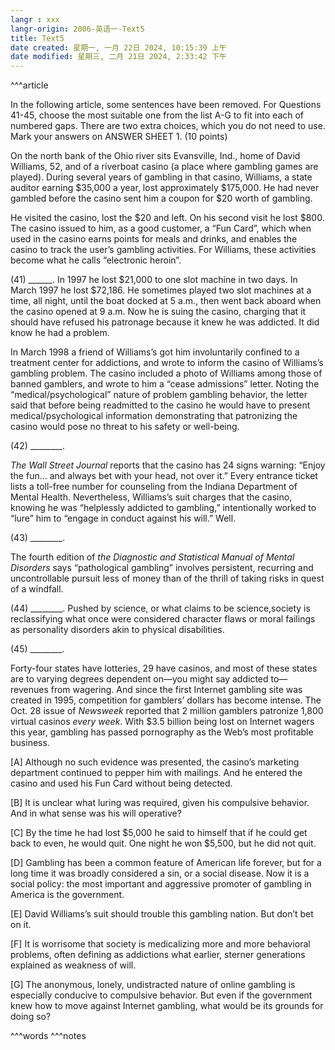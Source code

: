 ```yaml
---
langr : xxx
langr-origin: 2006-英语一-Text5
title: Text5
date created: 星期一, 一月 22日 2024, 10:15:39 上午
date modified: 星期三, 二月 21日 2024, 2:33:42 下午
---
```


^^^article

In the following article, some sentences have been removed. For Questions 41-45, choose the most suitable one from the list A-G to fit into each of numbered gaps. There are two extra choices, which you do not need to use. Mark your answers on ANSWER SHEET 1. (10 points)

On the north bank of the Ohio river sits Evansville, Ind., home of David Williams, 52, and of a riverboat casino (a place where gambling games are played). During several years of gambling in that casino, Williams, a state auditor earning $35,000 a year, lost approximately $175,000. He had never gambled before the casino sent him a coupon for $20 worth of gambling.

He visited the casino, lost the $20 and left. On his second visit he lost $800. The casino issued to him, as a good customer, a “Fun Card”, which when used in the casino earns points for meals and drinks, and enables the casino to track the user’s gambling activities. For Williams, these activities become what he calls “electronic heroin”.

(41) ______. In 1997 he lost $21,000 to one slot machine in two days. In March 1997 he lost $72,186. He sometimes played two slot machines at a time, all night, until the boat docked at 5 a.m., then went back aboard when the casino opened at 9 a.m. Now he is suing the casino, charging that it should have refused his patronage because it knew he was addicted. It did know he had a problem.

In March 1998 a friend of Williams’s got him involuntarily confined to a treatment center for addictions, and wrote to inform the casino of Williams’s gambling problem. The casino included a photo of Williams among those of banned gamblers, and wrote to him a “cease admissions” letter. Noting the “medical/psychological” nature of problem gambling behavior, the letter said that before being readmitted to the casino he would have to present medical/psychological information demonstrating that patronizing the casino would pose no threat to his safety or well-being.

(42) ________.

_The Wall Street Journal_ reports that the casino has 24 signs warning: “Enjoy the fun... and always bet with your head, not over it.” Every entrance ticket lists a toll-free number for counseling from the Indiana Department of Mental Health. Nevertheless, Williams’s suit charges that the casino, knowing he was “helplessly addicted to gambling,” intentionally worked to “lure” him to “engage in conduct against his will.” Well.

(43) ________.

The fourth edition of _the Diagnostic and Statistical Manual of Mental Disorders_ says “pathological gambling” involves persistent, recurring and uncontrollable pursuit less of money than of the thrill of taking risks in quest of a windfall.

(44) ________. Pushed by science, or what claims to be science,society is reclassifying what once were considered character flaws or moral failings as personality disorders akin to physical disabilities.

(45) ________.

Forty-four states have lotteries, 29 have casinos, and most of these states are to varying degrees dependent on—you might say addicted to—revenues from wagering. And since the first Internet gambling site was created in 1995, competition for gamblers’ dollars has become intense. The Oct. 28 issue of _Newsweek_ reported that 2 million gamblers patronize 1,800 virtual casinos _every week_. With $3.5 billion being lost on Internet wagers this year, gambling has passed pornography as the Web’s most profitable business.

[A] Although no such evidence was presented, the casino’s marketing department continued to pepper him with mailings. And he entered the casino and used his Fun Card without being detected.

[B] It is unclear what luring was required, given his compulsive behavior. And in what sense was his will operative?

[C] By the time he had lost $5,000 he said to himself that if he could get back to even, he would quit. One night he won $5,500, but he did not quit.

[D] Gambling has been a common feature of American life forever, but for a long time it was broadly considered a sin, or a social disease. Now it is a social policy: the most important and aggressive promoter of gambling in America is the government.

[E] David Williams’s suit should trouble this gambling nation. But don’t bet on it.

[F] It is worrisome that society is medicalizing more and more behavioral problems, often defining as addictions what earlier, sterner generations explained as weakness of will.

[G] The anonymous, lonely, undistracted nature of online gambling is especially conducive to compulsive behavior. But even if the government knew how to move against Internet gambling, what would be its grounds for doing so?




^^^words
^^^notes